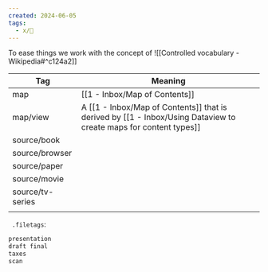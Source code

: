```yaml
---
created: 2024-06-05
tags:
  - x/🚧
---
```

To ease things we work with the concept of ![[Controlled vocabulary - Wikipedia#^c124a2]]

| Tag              | Meaning                                               |
| ---------------- | ----------------------------------------------------- |
| map              | [[1 - Inbox/Map of Contents]]                                   |
| map/view         | A [[1 - Inbox/Map of Contents]] that is derived by [[1 - Inbox/Using Dataview to create maps for content types]] |
| source/book      |                                                       |
| source/browser   |                                                       |
| source/paper     |                                                       |
| source/movie     |                                                       |
| source/tv-series |                                                       |
|                  |                                                       |

 
 `
 .filetags`:
```txt
presentation
draft final
taxes
scan
```